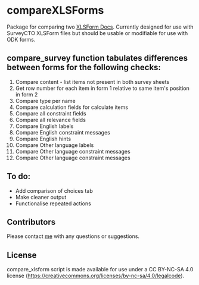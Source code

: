 # compareXLSForms

Package for comparing two [XLSForm Docs](https://xlsform.org/en/). Currently designed for use with SurveyCTO XLSForm files but should be usable or modifiable for use with ODK forms. 

## compare_survey function tabulates differences between forms for the following checks:
1) Compare content - list items not present in both survey sheets
2) Get row number for each item in form 1 relative to same item's position in form 2
3) Compare type per name
4) Compare calculation fields for calculate items
5) Compare all constraint fields
6) Compare all relevance fields
7) Compare English labels
8) Compare English constraint messages
9) Compare English hints
10) Compare Other language labels
11) Compare Other language constraint messages
12) Compare Other language constraint messages

## To do:
 - Add comparison of choices tab
 - Make cleaner output
 - Functionalise repeated actions 
 
 ## Contributors

Please contact [me](https://www.lshtm.ac.uk/aboutus/people/oswald.william) with any questions or suggestions.

## License

compare_xlsform script is made available for use under a CC BY-NC-SA 4.0 license (https://creativecommons.org/licenses/by-nc-sa/4.0/legalcode).
